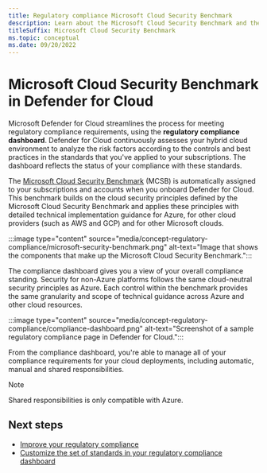 ```yaml
---
title: Regulatory compliance Microsoft Cloud Security Benchmark
description: Learn about the Microsoft Cloud Security Benchmark and the benefits it can bring to your compliance standards across your multicloud environments.
titleSuffix: Microsoft Cloud Security Benchmark
ms.topic: conceptual
ms.date: 09/20/2022
---
```


# Microsoft Cloud Security Benchmark in Defender for Cloud

Microsoft Defender for Cloud streamlines the process for meeting regulatory compliance requirements, using the **regulatory compliance dashboard**. Defender for Cloud continuously assesses your hybrid cloud environment to analyze the risk factors according to the controls and best practices in the standards that you've applied to your subscriptions. The dashboard reflects the status of your compliance with these standards.

The [Microsoft Cloud Security Benchmark](/security/benchmark/azure/introduction) (MCSB) is automatically assigned to your subscriptions and accounts when you onboard Defender for Cloud. This benchmark builds on the cloud security principles defined by the Microsoft Cloud Security Benchmark and applies these principles with detailed technical implementation guidance for Azure, for other cloud providers (such as AWS and GCP) and for other Microsoft clouds.

:::image type="content" source="media/concept-regulatory-compliance/microsoft-security-benchmark.png" alt-text="Image that shows the components that make up the Microsoft Cloud Security Benchmark.":::

The compliance dashboard gives you a view of your overall compliance standing. Security for non-Azure platforms follows the same cloud-neutral security principles as Azure. Each control within the benchmark provides the same granularity and scope of technical guidance across Azure and other cloud resources. 

:::image type="content" source="media/concept-regulatory-compliance/compliance-dashboard.png" alt-text="Screenshot of a sample regulatory compliance page in Defender for Cloud.":::

From the compliance dashboard, you're able to manage all of your compliance requirements for your cloud deployments, including automatic, manual and shared responsibilities.

> [!NOTE]
> Shared responsibilities is only compatible with Azure.

## Next steps

- [Improve your regulatory compliance](regulatory-compliance-dashboard.md)
- [Customize the set of standards in your regulatory compliance dashboard](update-regulatory-compliance-packages.md)
